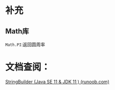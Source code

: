 # 补充

## Math库

`Math.PI`:返回圆周率





# 文档查阅：

[StringBuilder (Java SE 11 & JDK 11 ) (runoob.com)](https://www.runoob.com/manual/jdk11api/java.base/java/lang/StringBuilder.html)